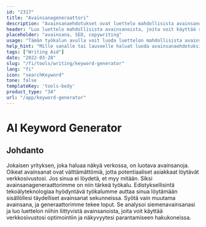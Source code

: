```yaml
---
id: "2317"
title: "Avainsanageneraattori"
description: "Avainsanaehdotukset ovat luettelo mahdollisista avainsanoista, joiden avulla voit optimoida sisältösi hakukoneita varten. Tämän työkalun tarkoituksena on auttaa sinua löytämään sisällöllesi merkityksellisimmät ja suosituimmat avainsanat. Jos haluat käyttää tätä työkalua, kirjoita hakupalkkiin sana tai lause, niin luomme luettelon niihin liittyvistä avainsanoista."
header: "Luo luettelo mahdollisista avainsanoista, joita voit käyttää sisällössäsi."
placeholder: "avainsana, SEO, copywriting"
usage: "Tämän työkalun avulla voit luoda luettelon mahdollisista avainsanoista, joita voit käyttää sisällössäsi. Jos haluat käyttää tätä työkalua, kirjoita sana tai lause hakupalkkiin, niin luomme luettelon siihen liittyvistä avainsanoista."
help_hint: "Mille sanalle tai lauseelle haluat luoda avainsanaehdotuksia?"
tags: ["Writing Aid"]
date: "2022-03-28"
slug: "/fi/tools/writing/keyword-generator"
lang: "fi"
icon: "searchKeyword"
tone: false
templateKey: 'tools-body'
product_type: "34"
url: "/app/keyword-generator"
---
```


# AI Keyword Generator

## Johdanto

Jokaisen yrityksen, joka haluaa näkyä verkossa, on luotava avainsanoja. Oikeat avainsanat ovat välttämättömiä, jotta potentiaaliset asiakkaat löytävät verkkosivustosi. Jos sinua ei löydetä, et myy mitään. Siksi avainsanageneraattorimme on niin tärkeä työkalu. Edistyksellisintä tekoälyteknologiaa hyödyntävä työkalumme auttaa sinua löytämään sisällöllesi täydelliset avainsanat sekunneissa. Syötä vain muutama avainsana, ja generaattorimme tekee loput. Se analysoi siemenavainsanasi ja luo luettelon niihin liittyvistä avainsanoista, joita voit käyttää verkkosivustosi optimointiin ja näkyvyytesi parantamiseen hakukoneissa.
